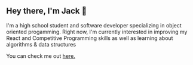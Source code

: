 ## Hey there, I'm Jack 👋

I'm a high school student and software developer specializing in object oriented progamming.
Right now, I'm currently interested in improving my React and Competitive Programming skills as well as learning about algorithms & data structures

You can check me out <a href="https://hand-burger.github.io/portfolio/" target="_blank">here.</a>
